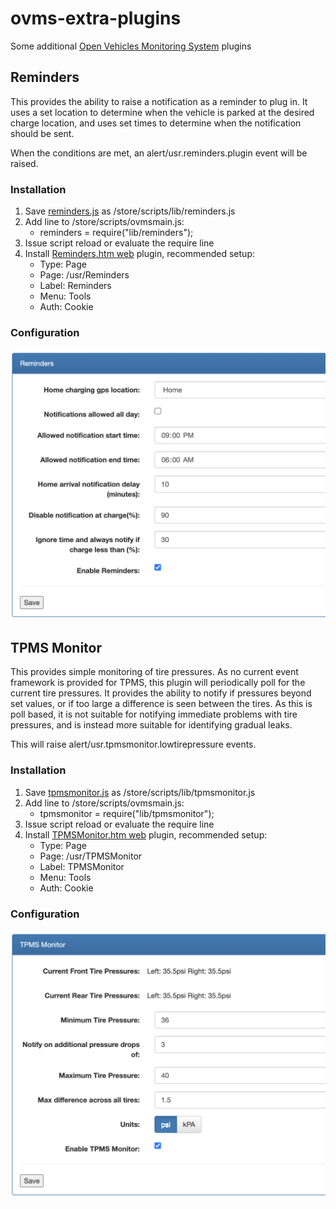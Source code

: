 # ovms-extra-plugins
Some additional [Open Vehicles Monitoring System](https://www.openvehicles.com/) plugins

## Reminders
This provides the ability to raise a notification as a reminder to plug in. It uses a set location to determine when the vehicle is parked at the desired charge location, and uses set times to determine when the notification should be sent.

When the conditions are met, an alert/usr.reminders.plugin event will be raised.

### Installation
1. Save [reminders.js](https://raw.githubusercontent.com/jbeuree/ovms-extra-plugins/main/reminders/reminders.js) as /store/scripts/lib/reminders.js
2. Add line to /store/scripts/ovmsmain.js:
   * reminders = require("lib/reminders");
3. Issue script reload or evaluate the require line
4. Install [Reminders.htm web](https://raw.githubusercontent.com/jbeuree/ovms-extra-plugins/main/reminders/Reminders.htm) plugin, recommended setup:
   * Type: Page
   * Page: /usr/Reminders
   * Label: Reminders
   * Menu: Tools
   * Auth: Cookie

### Configuration

<img src="https://github.com/jbeuree/ovms-extra-plugins/raw/main/images/Reminders.png" width="600">

## TPMS Monitor
This provides simple monitoring of tire pressures. As no current event framework is provided for TPMS, this plugin will periodically poll for the current tire pressures. It provides the ability to notify if pressures beyond set values, or if too large a difference is seen between the tires. As this is poll based, it is not suitable for notifying immediate problems with tire pressures, and is instead more suitable for identifying gradual leaks.

This will raise alert/usr.tpmsmonitor.lowtirepressure events.

### Installation
1. Save [tpmsmonitor.js](https://raw.githubusercontent.com/jbeuree/ovms-extra-plugins/main/tpmsmonitor/tpmsmonitor.js) as /store/scripts/lib/tpmsmonitor.js
2. Add line to /store/scripts/ovmsmain.js:
   * tpmsmonitor = require("lib/tpmsmonitor");
3. Issue script reload or evaluate the require line
4. Install [TPMSMonitor.htm web](https://raw.githubusercontent.com/jbeuree/ovms-extra-plugins/main/tpmsmonitor/TPMSMonitor.htm) plugin, recommended setup:
   * Type: Page
   * Page: /usr/TPMSMonitor
   * Label: TPMSMonitor
   * Menu: Tools
   * Auth: Cookie

### Configuration

<img src="https://github.com/jbeuree/ovms-extra-plugins/raw/main/images/TPMSMonitor.png" width="600">
